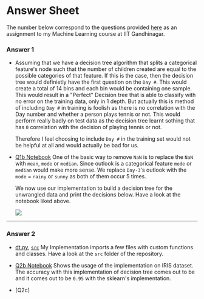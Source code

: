 # Answer Sheet
The number below correspond to the questions provided [here](https://nipunbatra.github.io/teaching/ml-spring-19/hw/1.pdf) as an assignment to my Machine Learning course at IIT Gandhinagar.

### Answer 1
* Assuming that we have a decision tree algorithm that splits a categorical feature's node such that the number of children created are equal to the possible categories of that feature. If this is the case, then the decision tree would definietly have the first question on the `Day #`. This would create a total of 14 bins and each bin would be containing one sample.
This would result in a "Perfect" Decision tree that is able to classify with no error on the training data, only in 1 depth.
But actually this is method of including `Day #` in training is foolish as there is no correlation with the Day number and whether a person plays tennis or not. This would perform really badly on test data as the decision tree learnt sothing that has `0` correlation with the decision of playing tennis or not.

	Therefore I feel choosing to include `Day #` in the training set would not be helpful at all and would actually be bad for us.

* [Q1b Notebook](https://github.com/k0pch4/decision-trees/blob/master/src/q1b.ipynb)
One of the basic way to remove `NaN` is to replace the `NaN` with `mean`, `mode` or `median`. Since outlook is a categorical feature `mode` or `median` would make more sense.
We replace ``Day-3``'s outlook with the `mode` = `rainy` or `sunny` as both of them occur 5 times.

	We now use our implementation to build a decision tree for the unwrangled data and print the decisions below. Have a look at the notebook liked above.

	![](https://i.imgur.com/Xw8luj9.png)

---

### Answer 2
* [dt.py](https://github.com/k0pch4/decision-trees/blob/master/src/dt.py), [`src`](https://github.com/k0pch4/decision-trees/tree/master/src)
My Implementation imports a few files with custom functions and classes. Have a look at the `src` folder of the repository.

* [Q2b Notebook](https://github.com/k0pch4/decision-trees/blob/master/src/q2b.ipynb)
Shows the usage of the implementation on IRIS dataset. The accuracy with this implementation of decision tree comes out to be ` ` and it comes out to be `0.95` with the sklearn's implementation.

* [Q2c]